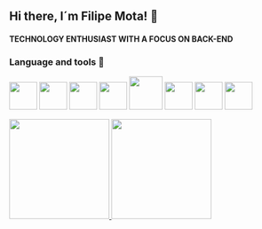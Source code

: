 ## Hi there, I´m Filipe Mota! 👋

  
<h4> TECHNOLOGY ENTHUSIAST WITH A FOCUS ON BACK-END </h4>

### Language and tools 🔨

<img src="https://cdn.jsdelivr.net/gh/devicons/devicon/icons/html5/html5-original-wordmark.svg" width="50" height="50" /> <img src="https://cdn.jsdelivr.net/gh/devicons/devicon/icons/css3/css3-original-wordmark.svg" width="50" height="50"/> <img src="https://cdn.jsdelivr.net/gh/devicons/devicon@latest/icons/javascript/javascript-plain.svg" width="50" height="50"/> <img src="https://cdn.jsdelivr.net/gh/devicons/devicon@latest/icons/nodejs/nodejs-plain-wordmark.svg" width="50" height="50"/> 
<img src="https://cdn.jsdelivr.net/gh/devicons/devicon@latest/icons/express/express-original-wordmark.svg" width="60" height="60" /> <img src="https://cdn.jsdelivr.net/gh/devicons/devicon@latest/icons/react/react-original-wordmark.svg" width="50" height="50"/> <img src="https://cdn.jsdelivr.net/gh/devicons/devicon@latest/icons/java/java-original.svg" width="50" height="50" /> <img src="https://cdn.jsdelivr.net/gh/devicons/devicon@latest/icons/git/git-plain.svg" width="50" height="50"/>     

<div>
<a href="https://github.com/Filipemt">
<img height="180em" src="https://github-readme-stats.vercel.app/api?username=Filipemt&show_icons=true&theme=dark&include_all_commits=true&count_private=true"/>
<img height="180em" src="https://github-readme-stats.vercel.app/api/top-langs/?username=Filipemt&layout=compact&langs_count=7&theme=dark"/>
</div>
  
#
